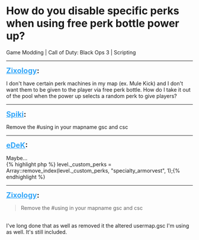 # How do you disable specific perks when using free perk bottle power up?
Game Modding | Call of Duty: Black Ops 3 | Scripting

---
<strong style="font-size: 1.4em;"><span style="text-decoration: underline;text-decoration-color: #34a7f9;"><span style="color:#34a7f9;">Zixology</span></span>:</strong>

<p>I don&#39;t have certain perk machines in my map (ex. Mule Kick) and I don&#39;t want them to be given to the player via free perk bottle. How do I take it out of the pool when the power up selects a random perk to give players?</p>

---
<strong style="font-size: 1.4em;"><span style="text-decoration: underline;text-decoration-color: #34a7f9;"><span style="color:#34a7f9;">Spiki</span></span>:</strong>

<p>Remove the #using in your mapname gsc and csc</p>

---
<strong style="font-size: 1.4em;"><span style="text-decoration: underline;text-decoration-color: #34a7f9;"><span style="color:#34a7f9;">eDeK</span></span>:</strong>

<p>Maybe...<br />{% highlight php %}
level._custom_perks = Array::remove_index(level._custom_perks, &quot;specialty_armorvest&quot;, 1);{% endhighlight %}
</p>

---
<strong style="font-size: 1.4em;"><span style="text-decoration: underline;text-decoration-color: #34a7f9;"><span style="color:#34a7f9;">Zixology</span></span>:</strong>

<p><blockquote>Remove the #using in your mapname gsc and csc<br /></blockquote><br />I&#39;ve long done that as well as removed it the altered usermap.gsc I&#39;m using as well. It&#39;s still included.</p>
